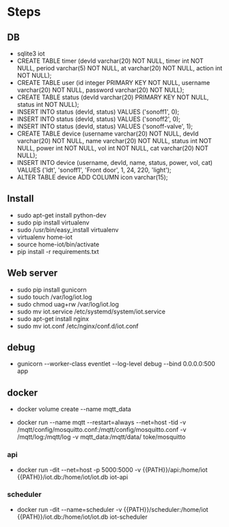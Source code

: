 # Steps
## DB
- sqlite3 iot
- CREATE TABLE timer (devId varchar(20) NOT NULL, timer int NOT NULL, period varchar(5) NOT NULL, at varchar(20) NOT NULL, action int NOT NULL);
- CREATE TABLE user (id integer PRIMARY KEY NOT NULL, username varchar(20) NOT NULL, password varchar(20) NOT NULL);
- CREATE TABLE status (devId varchar(20) PRIMARY KEY NOT NULL, status int NOT NULL);
- INSERT INTO status (devId, status) VALUES ('sonoff1', 0);
- INSERT INTO status (devId, status) VALUES ('sonoff2', 0);
- INSERT INTO status (devId, status) VALUES ('sonoff-valve', 1);
- CREATE TABLE device (username varchar(20) NOT NULL, devId varchar(20) NOT NULL, name varchar(20) NOT NULL, status int NOT NULL, power int NOT NULL, vol int NOT NULL, cat varchar(20) NOT NULL);
- INSERT INTO device (username, devId, name, status, power, vol, cat) VALUES ('ldt', 'sonoff1', 'Front door', 1, 24, 220, 'light');
- ALTER TABLE device ADD COLUMN icon varchar(15);
## Install
- sudo apt-get install python-dev
- sudo pip install virtualenv
- sudo /usr/bin/easy_install virtualenv
- virtualenv home-iot
- source home-iot/bin/activate
- pip install -r requirements.txt

## Web server
- sudo pip install gunicorn
- sudo touch /var/log/iot.log
- sudo chmod uag+rw /var/log/iot.log
- sudo mv iot.service /etc/systemd/system/iot.service
- sudo apt-get install nginx
- sudo mv iot.conf /etc/nginx/conf.d/iot.conf

## debug
- gunicorn --worker-class eventlet --log-level debug --bind 0.0.0.0:500 app

## docker
- docker volume create --name mqtt_data

- docker run --name mqtt --restart=always --net=host -tid -v /mqtt/config/mosquitto.conf:/mqtt/config/mosquitto.conf -v /mqtt/log:/mqtt/log -v mqtt_data:/mqtt/data/ toke/mosquitto

### api
-  docker run -dit --net=host -p 5000:5000 -v {{PATH}}/api:/home/iot  
   {{PATH}}/iot.db:/home/iot/iot.db iot-api
### scheduler
- docker run -dit --name=scheduler 
-v {{PATH}}/scheduler:/home/iot {{PATH}}/iot.db:/home/iot/iot.db iot-scheduler